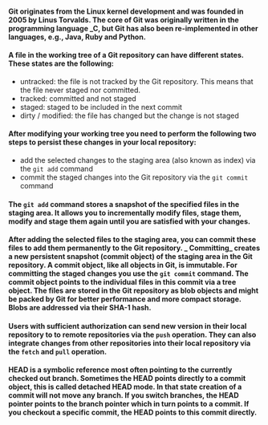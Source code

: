 #### Git originates from the Linux kernel development and was founded in 2005 by Linus Torvalds. The core of Git was originally written in the programming language _C, but Git has also been re-implemented in other languages, e.g., Java, Ruby and Python. 

#### A file in the working tree of a Git repository can have different states. These states are the following: 
  - untracked: the file is not tracked by the Git repository. This means that the file never staged nor committed. 
  - tracked: committed and not staged 
  - staged: staged to be included in the next commit 
  - dirty / modified: the file has changed but the change is not staged 

#### After modifying your working tree you need to perform the following two steps to persist these changes in your local repository: 
  - add the selected changes to the staging area (also known as index) via the `git add` command 
  - commit the staged changes into the Git repository via the `git commit` command 

#### The `git add` command stores a snapshot of the specified files in the staging area. It allows you to incrementally modify files, stage them, modify and stage them again until you are satisfied with your changes. 

#### After adding the selected files to the staging area, you can commit these files to add them permanently to the Git repository. _ Committing_ creates a new persistent snapshot (commit object) of the staging area in the Git repository. A commit object, like all objects in Git, is immutable. For committing the staged changes you use the `git commit` command. The commit object points to the individual files in this commit via a tree object. The files are stored in the Git repository as blob objects and might be packed by Git for better performance and more compact storage. Blobs are addressed via their SHA-1 hash. 

#### Users with sufficient authorization can send new version in their local repository to to remote repositories via the `push` operation. They can also integrate changes from other repositories into their local repository via the `fetch` and `pull` operation. 

#### HEAD is a symbolic reference most often pointing to the currently checked out branch. Sometimes the HEAD points directly to a commit object, this is called detached HEAD mode. In that state creation of a commit will not move any branch. If you switch branches, the HEAD pointer points to the branch pointer which in turn points to a commit. If you checkout a specific commit, the HEAD points to this commit directly. 



